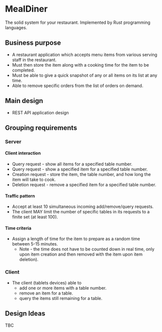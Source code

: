 # MealDiner

The solid system for your restaurant. Implemented by Rust programming languages.

## Business purpose

* A restaurant application which accepts menu items from various serving staff in the restaurant. 
* Must then store the item along with a cooking time for the item to be completed.
* Must be able to give a quick snapshot of any or all items on its list at any time. 
* Able to remove specific orders from the list of orders on demand.

## Main design

* REST API application design

## Grouping requirements

### Server

#### Client interaction
* Query request - show all items for a specified table number.
* Query request - show a specified item for a specified table number.
* Creation request - store the item, the table number, and how long the item will take to cook.
* Deletion request - remove a specified item for a specified table number.

#### Traffic pattern
* Accept at least 10 simultaneous incoming add/remove/query requests.
* The client MAY limit the number of specific tables in its requests to a finite set (at least 100).

#### Time criteria
* Assign a length of time for the item to prepare as a random time between 5-15 minutes. 
  * Note - the time does not have to be counted down in real time, only upon item creation and then removed with the item upon item deletion).

### Client

* The client (tablets devices) able to
  * add one or more items with a table number.
  * remove an item for a table.
  * query the items still remaining for a table.

## Design Ideas

TBC